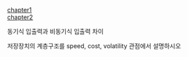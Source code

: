 [chapter1](https://dented-aardvark-b0a.notion.site/1-Introduction-to-Operating-Systems-17114ded7bcb80d2b455d6c68495cb0d?pvs=4)<br>
[chapter2](https://dented-aardvark-b0a.notion.site/2-System-Structure-Program-Execution-17114ded7bcb80269ee5d27bbcef4e2e?pvs=4)

동기식 입출력과 비동기식 입출력 차이

저장장치의 계층구조를 speed, cost, volatility 관점에서 설명하시오
